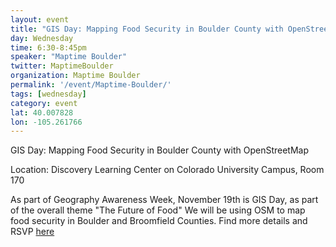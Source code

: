 ```yaml
---
layout: event
title: "GIS Day: Mapping Food Security in Boulder County with OpenStreetMap"
day: Wednesday
time: 6:30-8:45pm
speaker: "Maptime Boulder"
twitter: MaptimeBoulder
organization: Maptime Boulder
permalink: '/event/Maptime-Boulder/'
tags: [wednesday]
category: event
lat: 40.007828
lon: -105.261766
---
```

GIS Day: Mapping Food Security in Boulder County with OpenStreetMap

Location:   Discovery Learning Center on Colorado University Campus, Room 170

As part of Geography Awareness Week, November 19th is GIS Day, as part of the overall theme "The Future of Food" We will be using OSM to map food security in Boulder and Broomfield Counties. 
Find more details and RSVP <a href="http://www.meetup.com/Maptime-Boulder/events/213829952/">here</a>
